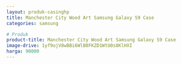 ```yaml
---
layout: produk-casinghp
title: Manchester City Wood Art Samsung Galaxy S9 Case
categories: samsung

# Produk
product-title: Manchester City Wood Art Samsung Galaxy S9 Case
image-drive: 1yf9ojV8wBBi6WlB0FKZD1WtU0s8KlHXI
harga: 90000
---
```

